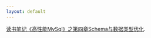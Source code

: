 ```yaml
---
layout: default
---
```


[读书笔记《高性能MySql》之第四章Schema与数据类型优化](./docs/high-performance-mysql-chapter4.html).

